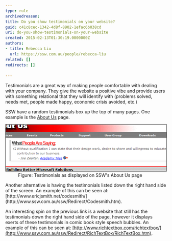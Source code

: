 ```yaml
---
type: rule
archivedreason: 
title: Do you show testimonials on your website?
guid: c41c8cec-1342-4d8f-8902-1efac6b038cd
uri: do-you-show-testimonials-on-your-website
created: 2015-02-13T01:30:19.0000000Z
authors:
- title: Rebecca Liu
  url: https://ssw.com.au/people/rebecca-liu
related: []
redirects: []

---
```


Testimonials are a great way of making people comfortable with dealing with your       company. They give the website a positive vibe and provide users with something       relational that they will identify with (problems solved, needs met, people made       happy, economic crisis avoided, etc.)

SSW have a random testimonials box up the top of many pages. One example is the       [About Us](http://www.ssw.com.au/ssw/Company/AboutUs.aspx) page.

<!--endintro-->
<dl class="image"><dt>
      <img border="1" src="../../assets/MarketingTestimonials.gif" alt="" style="width:600px;">
      <br>
   </dt><dd>Figure: Testimonials as displayed on SSW's About Us page</dd></dl>
Another alternative is having the testimonials listed down the right hand side of the screen. An example of this can be seen at:     [http://www.ericjsmith.net/codesmith/](http://www.ssw.com.au/ssw/Redirect/Codesmith.htm).

An interesting spin on the previous link is a website that still has the testimonials down the right hand side of the page, however it displays exerts of these testimonials in comic book style speech bubbles. An example of this can be seen at:     [http://www.richtextbox.com/richtextbox/](http://www.ssw.com.au/ssw/Redirect/RichTextBox/RichTextBox.htm).
